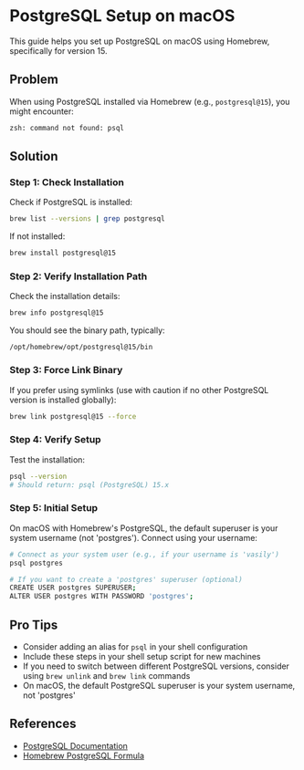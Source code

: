 # PostgreSQL Setup on macOS

This guide helps you set up PostgreSQL on macOS using Homebrew, specifically for version 15.

## Problem

When using PostgreSQL installed via Homebrew (e.g., `postgresql@15`), you might encounter:

```bash
zsh: command not found: psql
```

## Solution

### Step 1: Check Installation

Check if PostgreSQL is installed:

```bash
brew list --versions | grep postgresql
```

If not installed:

```bash
brew install postgresql@15
```

### Step 2: Verify Installation Path

Check the installation details:

```bash
brew info postgresql@15
```

You should see the binary path, typically:
```
/opt/homebrew/opt/postgresql@15/bin
```

### Step 3: Force Link Binary

If you prefer using symlinks (use with caution if no other PostgreSQL version is installed globally):

```bash
brew link postgresql@15 --force
```

### Step 4: Verify Setup

Test the installation:

```bash
psql --version
# Should return: psql (PostgreSQL) 15.x
```

### Step 5: Initial Setup

On macOS with Homebrew's PostgreSQL, the default superuser is your system username (not 'postgres'). Connect using your username:

```bash
# Connect as your system user (e.g., if your username is 'vasily')
psql postgres

# If you want to create a 'postgres' superuser (optional)
CREATE USER postgres SUPERUSER;
ALTER USER postgres WITH PASSWORD 'postgres';
```

## Pro Tips

- Consider adding an alias for `psql` in your shell configuration
- Include these steps in your shell setup script for new machines
- If you need to switch between different PostgreSQL versions, consider using `brew unlink` and `brew link` commands
- On macOS, the default PostgreSQL superuser is your system username, not 'postgres'

## References

- [PostgreSQL Documentation](https://www.postgresql.org/docs/)
- [Homebrew PostgreSQL Formula](https://formulae.brew.sh/formula/postgresql@15) 
